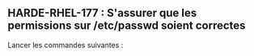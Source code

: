 ## HARDE-RHEL-177 : S'assurer que les permissions sur /etc/passwd soient correctes

Lancer les commandes suivantes :

